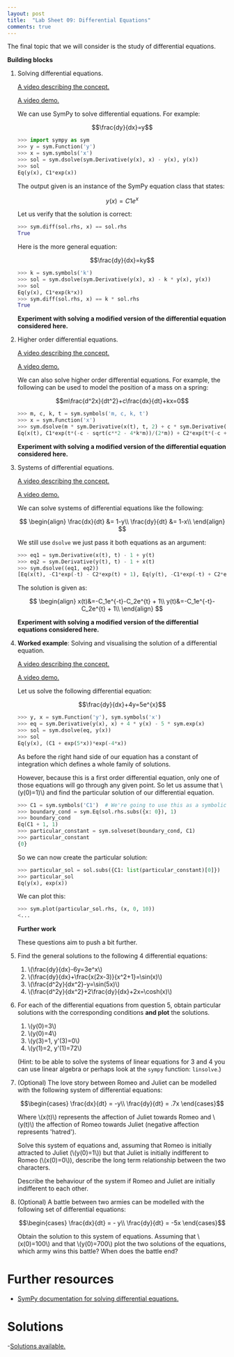 ```yaml
---
layout: post
title:  "Lab Sheet 09: Differential Equations"
comments: true
---
```


The final topic that we will consider is the study of differential equations.

**Building blocks**

1. Solving differential equations.

   [A video describing the concept.](https://youtu.be/FGv5-AnyXDI)

   [A video demo.](https://youtu.be/tLwmMUZGIxU)

   We can use SymPy to solve differential equations. For example:

   $$\frac{dy}{dx}=y$$

   ```python
   >>> import sympy as sym
   >>> y = sym.Function('y')
   >>> x = sym.symbols('x')
   >>> sol = sym.dsolve(sym.Derivative(y(x), x) - y(x), y(x))
   >>> sol
   Eq(y(x), C1*exp(x))

   ```

   The output given is an instance of the SymPy equation class that states:

   $$y(x) = C1e^{x}$$

   Let us verify that the solution is correct:

   ```python
   >>> sym.diff(sol.rhs, x) == sol.rhs
   True

   ```

   Here is the more general equation:

   $$\frac{dy}{dx}=ky$$

   ```python
   >>> k = sym.symbols('k')
   >>> sol = sym.dsolve(sym.Derivative(y(x), x) - k * y(x), y(x))
   >>> sol
   Eq(y(x), C1*exp(k*x))
   >>> sym.diff(sol.rhs, x) == k * sol.rhs
   True

   ```

   **Experiment with solving a modified version of the differential equation
   considered here.**

2. Higher order differential equations.

   [A video describing the concept.](https://youtu.be/yDr0Fwiu-Tc)

   [A video demo.](https://youtu.be/DjYHy2qOXGw)

   We can also solve higher order differential equations. For example, the
   following can be used to model the position of a mass on a spring:

   $$m\frac{d^2x}{dt^2}+c\frac{dx}{dt}+kx=0$$

   ```python
   >>> m, c, k, t = sym.symbols('m, c, k, t')
   >>> x = sym.Function('x')
   >>> sym.dsolve(m * sym.Derivative(x(t), t, 2) + c * sym.Derivative(x(t), t) + k * x(t), x(t))
   Eq(x(t), C1*exp(t*(-c - sqrt(c**2 - 4*k*m))/(2*m)) + C2*exp(t*(-c + sqrt(c**2 - 4*k*m))/(2*m)))

   ```

   **Experiment with solving a modified version of the differential equation
   considered here.**

3. Systems of differential equations.

   [A video describing the concept.](https://youtu.be/FTSKHQJKzzg)

   [A video demo.](https://youtu.be/Q_XVeh9yWUI)

   We can solve systems of differential equations like the following:

   $$
   \begin{align}
   \frac{dx}{dt} &= 1-y\\
   \frac{dy}{dt} &= 1-x\\
   \end{align}
   $$

   We still use `dsolve` we just pass it both equations as an argument:

   ```python
   >>> eq1 = sym.Derivative(x(t), t) - 1 + y(t)
   >>> eq2 = sym.Derivative(y(t), t) - 1 + x(t)
   >>> sym.dsolve((eq1, eq2))
   [Eq(x(t), -C1*exp(-t) - C2*exp(t) + 1), Eq(y(t), -C1*exp(-t) + C2*exp(t) + 1)]

   ```

   The solution is given as:

   $$
   \begin{align}
   x(t)&=-C_1e^{-t}-C_2e^{t} + 1\\
   y(t)&=-C_1e^{-t}-C_2e^{t} + 1\\
   \end{align}
   $$

   **Experiment with solving a modified version of the differential equations
   considered here.**

4. **Worked example**: Solving and visualising the solution of a differential
   equation.

   [A video describing the concept.](https://youtu.be/S3GsOrh8FpE)

   [A video demo.](https://youtu.be/MvWkpqc41bI)

   Let us solve the following differential equation:

   $$\frac{dy}{dx}+4y=5e^{x}$$

   ```python
   >>> y, x = sym.Function('y'), sym.symbols('x')
   >>> eq = sym.Derivative(y(x), x) + 4 * y(x) - 5 * sym.exp(x)
   >>> sol = sym.dsolve(eq, y(x))
   >>> sol
   Eq(y(x), (C1 + exp(5*x))*exp(-4*x))

   ```

   As before the right hand side of our equation has a constant of integration
   which defines a whole family of solutions.

   However, because this is a first order differential equation, only one of
   those equations will go through any given point. So let us assume that
   \\(y(0)=1)\\) and find the particular solution of our differential equation.

   ```python
   >>> C1 = sym.symbols('C1')  # We're going to use this as a symbolic variable
   >>> boundary_cond = sym.Eq(sol.rhs.subs({x: 0}), 1)
   >>> boundary_cond
   Eq(C1 + 1, 1)
   >>> particular_constant = sym.solveset(boundary_cond, C1)
   >>> particular_constant
   {0}

   ```

   So we can now create the particular solution:

   ```python
   >>> particular_sol = sol.subs({C1: list(particular_constant)[0]})
   >>> particular_sol
   Eq(y(x), exp(x))

   ```

   We can plot this:

   ```python
   >>> sym.plot(particular_sol.rhs, (x, 0, 10))
   <...

   ```

   **Further work**

   These questions aim to push a bit further.

5. Find the general solutions to the following 4 differential equations:

   1. \\(\frac{dy}{dx}-6y=3e^x\\)
   2. \\(\frac{dy}{dx}+\frac{x(2x-3)}{x^2+1}=\sin(x)\\)
   3. \\(\frac{d^2y}{dx^2}-y=\sin(5x)\\)
   4. \\(\frac{d^2y}{dx^2}+2\frac{dy}{dx}+2x=\cosh(x)\\)

6. For each of the differential equations from question 5, obtain
   particular solutions with the corresponding conditions **and plot** the
   solutions.

   1. \\(y(0)=3\\)
   2. \\(y(0)=4\\)
   3. \\(y(3)=1, y'(3)=0\\)
   4. \\(y(1)=2, y'(1)=72\\)

   (Hint: to be able to solve the systems of linear equations for 3 and 4 you
   can use linear algebra or perhaps look at the `sympy` function: `linsolve`.)

7. (Optional) The love story between Romeo and Juliet can be modelled with the
   following system of differential equations:

   $$\begin{cases} \frac{dx}{dt} = -y\\
   \frac{dy}{dt} = .7x \end{cases}$$

   Where \\(x(t)\\) represents the affection of Juliet towards Romeo and
   \\(y(t)\\) the affection of Romeo towards Juliet (negative affection
   represents 'hatred').

   Solve this system of equations and, assuming that Romeo is initially
   attracted to Juliet (\\(y(0)=1\\)) but that Juliet is initially indifferent
   to Romeo (\\(x(0)=0\\)), describe the long term relationship between the two
   characters.

   Describe the behaviour of the system if Romeo and Juliet are initially
   indifferent to each other.

8. (Optional) A battle between two armies can be modelled with the following set of
   differential equations:

   $$\begin{cases}
     \frac{dx}{dt} = - y\\
     \frac{dy}{dt} = -5x
   \end{cases}$$

   Obtain the solution to this system of equations. Assuming that \\(x(0)=100\\)
   and that \\(y(0)=700\\) plot the two solutions of the equations, which army
   wins this battle? When does the battle end?

# Further resources

- [SymPy documentation for solving differential
  equations.](http://docs.sympy.org/dev/modules/solvers/ode.html)

# Solutions

-[Solutions available.](https://gist.github.com/drvinceknight/6ed3d0fd4e940e0b12504f09699ea05b)
